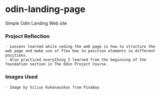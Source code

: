 # odin-landing-page

Simple Odin Landing Web site

### Project Reflection

    - Lessons learned while coding the web page is how to structure the web page and make use of flex box to position elements in different positions.
    - Also practiced everything I learned from the beginning of the foundation section in The Odin Project Course.

### Images Used

    - Image by Vilius Kukanauskas from Pixabay
